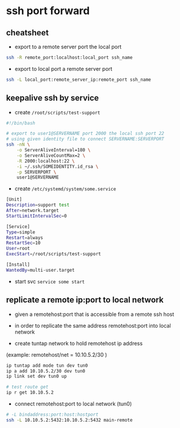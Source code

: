 # ssh port forward

## cheatsheet

- export to a remote server port the local port

```sh
ssh -R remote_port:localhost:local_port ssh_name
```

- export to local port a remote server port

```sh
ssh -L local_port:remote_server_ip:remote_port ssh_name
```

## keepalive ssh by service

- create `/root/scripts/test-support`

```sh
#!/bin/bash

# export to user1@SERVERNAME port 2000 the local ssh port 22
# using given identity file to connect SERVERNAME:SERVERPORT
ssh -nN \
    -o ServerAliveInterval=180 \
    -o ServerAliveCountMax=2 \
    -R 2000:localhost:22 \
    -i ~/.ssh/SOMEIDENTITY.id_rsa \
    -p SERVERPORT \
    user1@SERVERNAME
```

- create `/etc/systemd/system/some.service`

```sh
[Unit]
Description=support test
After=network.target
StartLimitIntervalSec=0

[Service]
Type=simple
Restart=always
RestartSec=10
User=root
ExecStart=/root/scripts/test-support

[Install]
WantedBy=multi-user.target
```

- start svc `service some start`

## replicate a remote ip:port to local network

- given a remotehost:port that is accessible from a remote ssh host
- in order to replicate the same address remotehost:port into local network

- create tuntap network to hold remotehost ip address

(example: remotehost/net = 10.10.5.2/30 )

```sh
ip tuntap add mode tun dev tun0
ip a add 10.10.5.2/30 dev tun0
ip link set dev tun0 up

# test route get
ip r get 10.10.5.2
```

- connect remotehost:port to local network (tun0)

```sh
# -L bindaddress:port:host:hostport
ssh -L 10.10.5.2:5432:10.10.5.2:5432 main-remote
```
